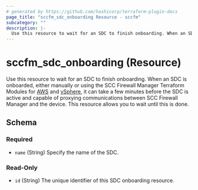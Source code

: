 ```yaml
---
# generated by https://github.com/hashicorp/terraform-plugin-docs
page_title: "sccfm_sdc_onboarding Resource - sccfm"
subcategory: ""
description: |-
  Use this resource to wait for an SDC to finish onboarding. When an SDC is onboarded, either manually or using the SCC Firewall Manager Terraform Modules for AWS https://github.com/CiscoDevNet/terraform-aws-cdo-sdc and vSphere https://github.com/CiscoDevNet/terraform-vsphere-cdo-sdc, it can take a few minutes before the SDC is active and capable of proxying communications between SCC Firewall Manager and the device. This resource allows you to wait until this is done.
---
```


# sccfm_sdc_onboarding (Resource)

Use this resource to wait for an SDC to finish onboarding. When an SDC is onboarded, either manually or using the SCC Firewall Manager Terraform Modules for [AWS](https://github.com/CiscoDevNet/terraform-aws-cdo-sdc) and [vSphere](https://github.com/CiscoDevNet/terraform-vsphere-cdo-sdc), it can take a few minutes before the SDC is active and capable of proxying communications between SCC Firewall Manager and the device. This resource allows you to wait until this is done.



<!-- schema generated by tfplugindocs -->
## Schema

### Required

- `name` (String) Specify the name of the SDC.

### Read-Only

- `id` (String) The unique identifier of this SDC onboarding resource.
